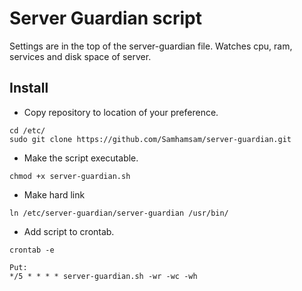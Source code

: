 # Server Guardian script

Settings are in the top of the server-guardian file. Watches cpu, ram, services and disk space of server.

## Install
- Copy repository to location of your preference.
```
cd /etc/
sudo git clone https://github.com/Samhamsam/server-guardian.git
```
- Make the script executable.
```
chmod +x server-guardian.sh
```
- Make hard link
```
ln /etc/server-guardian/server-guardian /usr/bin/
```
- Add script to crontab. 
```
crontab -e

Put:
*/5 * * * * server-guardian.sh -wr -wc -wh
```
